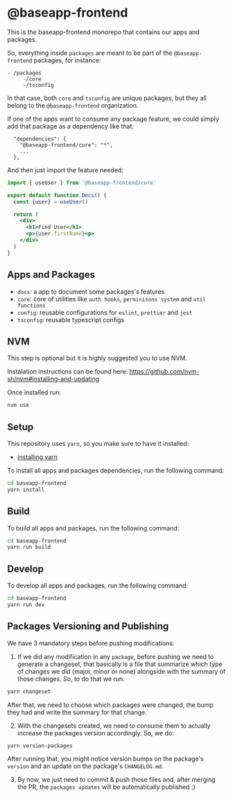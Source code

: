 # @baseapp-frontend


This is the baseapp-frontend monorepo that contains our apps and packages.

So, everything inside `packages` are meant to be part of the `@baseapp-frontend` packages, for instance:
```
- /packages
     -/core
     -/tsconfig
```
In that case, both `core` and `tsconfig` are unique packages, but they all belong to the `@baseapp-frontend` organization.

If one of the apps want to consume any package feature, we could simply add that package as a dependency like that:

```
  "dependencies": {
    "@baseapp-frontend/core": "*",
    ...
  },
```
And then just import the feature needed:
```jsx
import { useUser } from '@baseapp-frontend/core'

export default function Docs() {
  const {user} = useUser()

  return (
    <div>
      <h1>Find User</h1>
      <p>{user.firstName}<p>
    </div>
  )
}
```
## Apps and Packages

- `docs`: a app to document some packages's features
- `core`: core of utilities like `auth hooks`, `permisisons system` and `util functions`
- `config`: reusable configurations for `eslint`, `prettier` and `jest`
- `tsconfig`: reusable typescript configs


## NVM

This step is optional but it is highly suggested you to use NVM.

Instalation instructions can be found here: https://github.com/nvm-sh/nvm#installing-and-updating

Once installed run:

```bash
nvm use
```

## Setup

This repository uses `yarn`, so you make sure to have it installed:

  - [installing yarn](https://yarnpkg.com/en/docs/install)

To install all apps and packages dependencies, run the following command:

```bash
cd baseapp-frontend
yarn install
```

## Build

To build all apps and packages, run the following command:

```bash
cd baseapp-frontend
yarn run build
```

## Develop

To develop all apps and packages, run the following command:

```bash
cd baseapp-frontend
yarn run dev
```


## Packages Versioning and Publishing

We have 3 mandatory steps before pushing modifications:

1. If we did any modification in any `package`, before pushing we need to generate a changeset, that basically is a file that summarize which type of changes we did (major, minor or none) alongside with the summary of those changes. So, to do that we run:
  ```bash
  yarn changeset
  ```
  After that, we need to choose which packages were changed, the bump they had and write the summary for that change.

2. With the changesets created, we need to consume them to actually increase the packages version accordingly. So, we do:
  ```bash
  yarn version-packages
  ```
  After running that, you might notice version bumps on the package's `version` and an update on the package's `CHANGELOG.md`.

3. By now, we just need to commit & push those files and, after merging the PR, the `packages updates` will be automatically published :)
